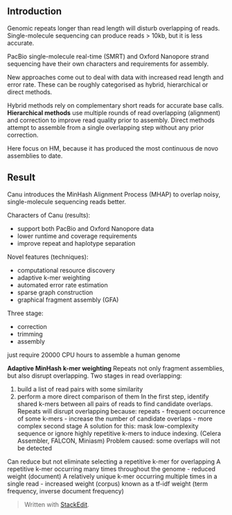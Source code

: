 ## Introduction
Genomic repeats longer than read length will disturb overlapping of reads. Single-molecule sequencing can produce reads > 10kb, but it is less accurate.

PacBio single-molecule real-time (SMRT) and Oxford Nanopore strand sequencing have their own characters and requirements for assembly. 

New approaches come out to deal with data with increased read length and error rate. These can be roughly categorised as hybrid, hierarchical or direct methods.

Hybrid methods rely on complementary short reads for accurate base calls.
**Hierarchical methods** use multiple rounds of read  overlapping (alignment) and correction to improve read quality prior to assembly.
Direct methods attempt to assemble from a single overlapping step without any prior correction.

Here focus on HM, because it has produced the most continuous de novo assemblies to date.

## Result
Canu introduces the MinHash Alignment Process (MHAP) to overlap noisy, single-molecule sequencing reads better.

Characters of Canu (results):
- support both PacBio and Oxford Nanopore data
- lower runtime and coverage requirements
- improve repeat and haplotype separation

Novel features (techniques):
- computational resource discovery
- adaptive k-mer weighting
- automated error rate estimation
- sparse graph construction
- graphical fragment assembly (GFA)

Three stage:
- correction
- trimming
- assembly

just require 20000 CPU hours to assemble a human genome

**Adaptive MinHash k-mer weighting**
Repeats not only fragment assemblies, but also disrupt overlapping.
Two stages in read overlapping:
1. build a list of read pairs with some similarity
2. perform a more direct comparison of them
In the first step, identify shared k-mers between all pairs of reads to find candidate overlaps. Repeats will disrupt overlapping because: 
repeats - frequent occurrence of some k-mers - increase the number of candidate overlaps - more complex second stage
A solution for this: mask low-complexity sequence or ignore highly repetitive k-mers to induce indexing. (Celera Assembler, FALCON, Miniasm)
Problem caused: some overlaps will not be detected

Can reduce but not eliminate selecting a repetitive k-mer for overlapping
A repetitive k-mer occurring many times throughout the genome - reduced weight (document)
A relatively unique k-mer occurring multiple times in a single read - increased weight (corpus)
known as a tf-idf weight (term frequency, inverse document frequency)
> Written with [StackEdit](https://stackedit.io/).
<!--stackedit_data:
eyJoaXN0b3J5IjpbNTMxOTE0MzM4LDM1MDE4NzQ5NywxMDcyMj
Y2NzE0LDIwNTkwNzIxMjIsLTk1MTE0Njk2MCwtMTM0MTMwMTQ0
OSwtMTU4OTA2MzUwMCwxNjgzOTkyMTQ2LC0zMDgzMTFdfQ==
-->